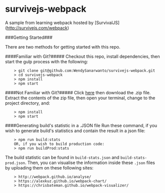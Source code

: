 # survivejs-webpack
A sample from learning webpack hosted by [SurvivalJS] (http://survivejs.com/webpack)

###Getting Started###

There are two methods for getting started with this repo.

####Familiar with Git?#####
Checkout this repo, install dependencies, then start the gulp process with the following:

```
	> git clone git@github.com:WendySanarwanto/survivejs-webpack.git
	> cd survivejs-webpack
	> npm install
	> npm start
```

####Not Familiar with Git?#####
Click [here](https://github.com/WendySanarwanto/survivejs-webpack) then download the .zip file.  Extract the contents of the zip file, then open your terminal, change to the project directory, and:

```
	> npm install
	> npm start
```

####Generating build's statistic in a .JSON file
Run these command, if you wish to generate build's statistics and contain the result in a json file:

```
	> npm run build:stats
	OR, if you wish to build production code:
	> npm run buildProd:stats
```

The build statistic can be found in `build-stats.json` and `build-stats-prod.json`. Then, you can visualise the information inside these `.json` files by uploading them on these following sites:

```
	> http://webpack.github.io/analyse/
	> https://alexkuz.github.io/webpack-chart/
	> https://chrisbateman.github.io/webpack-visualizer/
```
